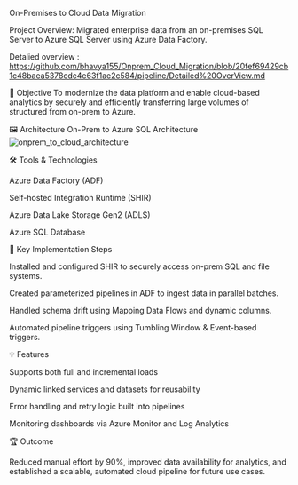 On-Premises to Cloud Data Migration

Project Overview: Migrated enterprise data from an on-premises SQL Server  to Azure SQL Server using Azure Data Factory.

Detalied overview :   https://github.com/bhavya155/Onprem_Cloud_Migration/blob/20fef69429cb1c48baea5378cdc4e63f1ae2c584/pipeline/Detailed%20OverView.md


🚀 Objective
To modernize the data platform and enable cloud-based analytics by securely and efficiently transferring large volumes of structured from on-prem to Azure.

🖼️ Architecture
On-Prem to Azure SQL Architecture
![onprem_to_cloud_architecture](https://github.com/user-attachments/assets/a27a4c46-bae9-4fe9-b7be-dc880fc8e04d)

🛠 Tools & Technologies

Azure Data Factory (ADF)

Self-hosted Integration Runtime (SHIR)

Azure Data Lake Storage Gen2 (ADLS)

Azure SQL Database

🔧 Key Implementation Steps

Installed and configured SHIR to securely access on-prem SQL and file systems.

Created parameterized pipelines in ADF to ingest data in parallel batches.

Handled schema drift using Mapping Data Flows and dynamic columns.

Automated pipeline triggers using Tumbling Window & Event-based triggers.

💡 Features

Supports both full and incremental loads

Dynamic linked services and datasets for reusability

Error handling and retry logic built into pipelines

Monitoring dashboards via Azure Monitor and Log Analytics

🏆 Outcome

Reduced manual effort by 90%, improved data availability for analytics, and established a scalable, automated cloud pipeline for future use cases.
